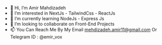 - 👋 Hi, I’m Amir Mahdizadeh
- 👀 I’m interested in NextJs - TailwindCss - ReactJs
- 🌱 I’m currently learning NodeJs - Express Js
- 💞️ I’m looking to collaborate on Front-End Projects
- 📫 You Can Reach Me By My Email mehdizadeh.amir11@gmail.com Or Telegram ID : @emir_vox

<!---
mahdizadehamir/mahdizadehamir is a ✨ special ✨ repository because its `README.md` (this file) appears on your GitHub profile.
You can click the Preview link to take a look at your changes.
--->
